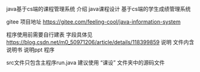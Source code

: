 java基于cs端的课程管理系统
介绍
java课程设计 基于cs端的学生成绩管理系统

gitee 项目地址 https://gitee.com/feeling-cool/java-information-system

程序使用前需要自行建表 字段具体见 https://blog.csdn.net/m0_50971206/article/details/118399859 说明 文件内含说明书 说明ppt 程序

src文件只包含主程序run.java
建议使用 “课设” 文件夹中的源码文件
